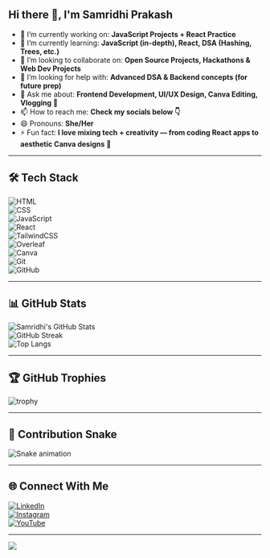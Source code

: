 ## Hi there 👋, I'm Samridhi Prakash  

<!--
**Samridhi-2007/Samridhi-2007** is a ✨ _special_ ✨ repository because its `README.md` (this file) appears on your GitHub profile.
-->

- 🔭 I’m currently working on: **JavaScript Projects + React Practice**  
- 🌱 I’m currently learning: **JavaScript (in-depth), React, DSA (Hashing, Trees, etc.)**  
- 👯 I’m looking to collaborate on: **Open Source Projects, Hackathons & Web Dev Projects**  
- 🤔 I’m looking for help with: **Advanced DSA & Backend concepts (for future prep)**  
- 💬 Ask me about: **Frontend Development, UI/UX Design, Canva Editing, Vlogging 🎥**  
- 📫 How to reach me: **Check my socials below 👇**  
- 😄 Pronouns: **She/Her**  
- ⚡ Fun fact: **I love mixing tech + creativity — from coding React apps to aesthetic Canva designs 💜**  

---

## 🛠️ Tech Stack
![HTML](https://img.shields.io/badge/Code-HTML-orange?logo=html5&logoColor=white)  
![CSS](https://img.shields.io/badge/Code-CSS-blue?logo=css3&logoColor=white)  
![JavaScript](https://img.shields.io/badge/Code-JavaScript-yellow?logo=javascript&logoColor=black)  
![React](https://img.shields.io/badge/Framework-React-blue?logo=react&logoColor=white)  
![TailwindCSS](https://img.shields.io/badge/Style-TailwindCSS-38B2AC?logo=tailwind-css&logoColor=white)  
![Overleaf](https://img.shields.io/badge/Docs-Overleaf-green?logo=latex&logoColor=white)  
![Canva](https://img.shields.io/badge/Design-Canva-00C4CC?logo=canva&logoColor=white)  
![Git](https://img.shields.io/badge/Tool-Git-red?logo=git&logoColor=white)  
![GitHub](https://img.shields.io/badge/Tool-GitHub-black?logo=github&logoColor=white)  

---

## 📊 GitHub Stats
![Samridhi's GitHub Stats](https://github-readme-stats.vercel.app/api?username=Samridhi-2007&show_icons=true&theme=radical&count_private=true)  
![GitHub Streak](https://streak-stats.demolab.com?user=Samridhi-2007&theme=radical&hide_border=true)  
![Top Langs](https://github-readme-stats.vercel.app/api/top-langs/?username=Samridhi-2007&layout=compact&theme=vision-friendly-dark)

---

## 🏆 GitHub Trophies
![trophy](https://github-profile-trophy.vercel.app/?username=Samridhi-2007&theme=onedark&margin-w=10&margin-h=10)

---

## 🐍 Contribution Snake
![Snake animation](https://github.com/Samridhi-2007/Samridhi-2007/blob/output/snake.svg)

---

## 🌐 Connect With Me
[![LinkedIn](https://img.shields.io/badge/LinkedIn-Samridhi%20Prakash-blue?style=flat-square&logo=linkedin)](https://www.linkedin.com/)  
[![Instagram](https://img.shields.io/badge/Instagram-@samridhi.pink-purple?style=flat-square&logo=instagram)](https://instagram.com/)  
[![YouTube](https://img.shields.io/badge/YouTube-Samridhi%20Vlogs-red?style=flat-square&logo=youtube)](https://youtube.com/)  

---

<!-- Footer Wave -->
<img src="https://capsule-render.vercel.app/api?type=waving&color=gradient&height=80&section=footer"/>
